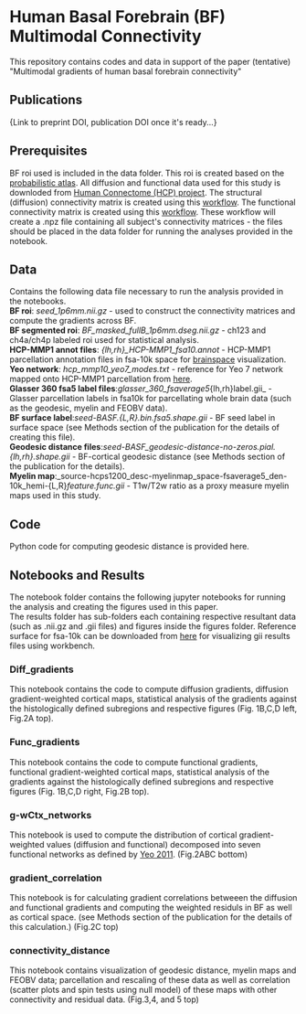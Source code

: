 # Human Basal Forebrain (BF) Multimodal Connectivity 

This repository contains codes and data in support of the paper (tentative) "Multimodal gradients of human basal forebrain connectivity" 

## Publications

{Link to preprint DOI, publication DOI once it's ready...}

## Prerequisites

BF roi used is included in the data folder. This roi is created based on the [probabilistic atlas](https://pubmed.ncbi.nlm.nih.gov/18585468/).
All diffusion and functional data used for this study is downloded from [Human Connectome (HCP) project](http://www.humanconnectomeproject.org/).
The structural (diffusion) connectivity matrix is created using this [workflow](https://github.com/sudesnac/diffparc-smk). 
The functional connectivity matrix is created using this [workflow](https://github.com/khanlab/subcorticalparc-smk).
These workflow will create a .npz file containing all subject's connectivity matrices - the files should be placed in the data folder for running the analyses provided in the notebook. 

## Data

Contains the following data file necessary to run the analysis provided in the notebooks.\
**BF roi**: _seed_1p6mm.nii.gz_ - used to construct the connectivity matrices and compute the gradients across BF.\
**BF segmented roi**: _BF_masked_fullB_1p6mm.dseg.nii.gz_ - ch123 and ch4a/ch4p labeled roi used for statistical analysis.\
**HCP-MMP1 annot files**: *{lh,rh}_HCP-MMP1_fsa10.annot* - HCP-MMP1 parcellation annotation files in fsa-10k space for [brainspace](https://brainspace.readthedocs.io/en/stable/index.html) visualization.\
**Yeo network**: *hcp_mmp10_yeo7_modes.txt* - reference for Yeo 7 network mapped onto HCP-MMP1 parcellation from [here](https://pubmed.ncbi.nlm.nih.gov/30793087/).\
**Glasser 360 fsa5 label files**:_glasser_360_fsaverage5_{lh,rh}label.gii_ - Glasser parcellation labels in fsa10k for parcellating whole brain data (such as the geodesic, myelin and FEOBV data).\
**BF surface label**:_seed-BASF.{L,R}.bin.fsa5.shape.gii_ - BF seed label in surface space (see Methods section of the publication for the details of creating this file).\
**Geodesic distance files**:_seed-BASF_geodesic-distance-no-zeros.pial.{lh,rh}.shape.gii_ - BF-cortical geodesic distance (see Methods section of the publication for the details).\
**Myelin map**:_source-hcps1200_desc-myelinmap_space-fsaverage5_den-10k_hemi-{L,R}_feature.func.gii_ - T1w/T2w ratio as a proxy measure myelin maps used in this study.

## Code

Python code for computing geodesic distance is provided here. 

## Notebooks and Results

The notebook folder contains the following jupyter notebooks for running the analysis and creating the figures used in this paper.\
The results folder has sub-folders each containing respective resultant data (such as .nii.gz and .gii files) and figures inside the figures folder. Reference surface for fsa-10k can be downloaded from [here](https://github.com/MICA-MNI/BrainSpace/tree/master/brainspace/datasets/surfaces) for visualizing gii results files using workbench.

### Diff_gradients

This notebook contains the code to compute diffusion gradients, diffusion gradient-weighted cortical maps, statistical analysis of the gradients against the histologically defined subregions and respective figures (Fig. 1B,C,D left, Fig.2A top). 

### Func_gradients

This notebook contains the code to compute functional gradients, functional gradient-weighted cortical maps, statistical analysis of the gradients against the histologically defined subregions and respective figures (Fig. 1B,C,D right, Fig.2B top).

### g-wCtx_networks

This notebook is used to compute the distribution of cortical gradient-weighted values (diffusion and functional) decomposed into seven functional networks as defined by [Yeo 2011](https://journals.physiology.org/doi/full/10.1152/jn.00338.2011). (Fig.2ABC bottom)

### gradient_correlation

This notebook is for calculating gradient correlations betweeen the diffusion and functional gradients and computing the weighted residuls in BF as well as cortical space. (see Methods section of the publication for the details of this calculation.) (Fig.2C top)

### connectivity_distance

This notebook contains visualization of geodesic distance, myelin maps and FEOBV data; parcellation and rescaling of these data as well as correlation (scatter plots and spin tests using null model) of these maps with other connectivity and residual data. (Fig.3,4, and 5 top)
